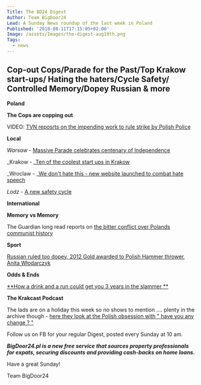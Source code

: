 ```yaml
---
Title: The BD24 Digest
Author: Team BigDoor24
Lead: A Sunday News roundup of the last week in Poland
Published: '2018-08-11T17:15:05+02:00'
Image: /assets/Images/the-digest-aug19th.png
Tags:
  - news
---
```

## **Cop-out Cops/Parade for the Past/Top Krakow start-ups/ Hating the haters/Cycle Safety/ Controlled Memory/Dopey Russian & more**

**Poland**

**The Cops are copping out**

VIDEO: [TVN reposrts on the impending work to rule strike by Polish Police](https://www.tvn24.pl/tvn24-news-in-english,157,m/police-trade-unions-announced-a-work-to-rule-strike,861569.html)

**Local**

_Warsaw_ - [Massive Parade celebrates centenary of Independence](https://voiceofeurope.com/2018/08/poland-celebrates-independence-centennial-with-massive-military-parade-in-warsaw/)

_Krakow - _[Ten of the coolest start ups in Krakow](https://www.siliconrepublic.com/start-ups/krakow-tech-entrepreneurs-software-iot-hardware)

_Wroclaw - _[We don't hate this - new website launched to combat hate speech](http://wroclawuncut.com/2018/08/13/new-website-launched-to-help-combat-hate-speech/)

_Lodz_ - [A new safety cycle](http://lodzpost.com/lodznews/priority-to-cyclists-new-street-signs-to-help-make-cycling-in-lodz-safer/)



**International**

**Memory vs Memory**

The Guardian long read reports on [the bitter conflict over Polands communist history](https://www.theguardian.com/news/2018/jul/13/poles-apart-the-bitter-conflict-over-a-nations-history-poland-monuments-communism-soviet-union)

**Sport**

[Russian ruled too dopey, 2012 Gold awarded to Polish Hammer thrower,  Anita Włodarczyk](http://www.thenews.pl/1/5/Artykul/377708,Poland%E2%80%99s-Wlodarczyk-awarded-2012-Olympic-gold-after-rival-disqualified)

**Odds & Ends**

[**How a drink and a run could get you 3 years in the slammer **](http://wroclawuncut.com/2018/08/08/drunk-pitch-invader-could-be-jailed-for-3-years/)

**The Krakcast Podcast**

The lads are on a holiday this week so no shows to mention .... plenty in the archive though - [here they look at the Polish obsession with " have you any change ? "](https://www.krakcast.pl/e/krakcast-rant-change/)



Follow us on FB for your regular Digest, posted every Sunday at 10 am.

_**BigDoor24.pl is a new free service that sources property professionals for expats, securing discounts and providing cash-backs on home loans.**_

Have a great Sunday!

Team BigDoor24
